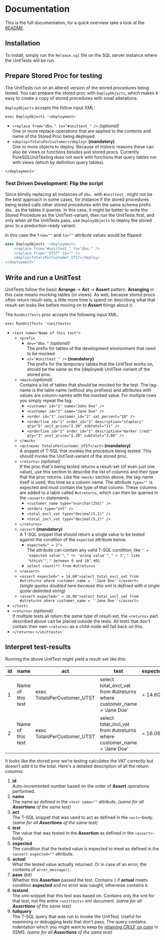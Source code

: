 Documentation
=============

This is the full documentation, for a quick overview take a look at the [README](./README.md).

Installation
------------

To install, simply run the `Release.sql` file on the SQL server instance where the UnitTests will be run.

Prepare Stored Proc for testing
-------------------------------

The UnitTests run on an altered version of the stored procedures being tested. You can prepare the stored proc with `DeployObjects`, which makes it easy to create a copy of stored procedures with small alterations.

`DeployObjects` accepts the follow input XML:

`exec DeployObjects '<deployment>`
-	`<replace from="dbo." to="#unittest_" />` _(optional)_  
	One or more replace-operations that are applied to the contents and name of the Stored Proc being deployed.
-	`<deploy>TotalsPerCustomer</deploy>` **(mandatory)**  
	One or more objects to deploy. Because of historic reasons these can also be views or functions besides just stored procs. Currently PureSQLUnitTesting does not work with functions that query tables nor with views (which by definition query tables).

`</deployment>'`

### Test Driven Development: Flip the script

Since blindly replacing all instances of `dbo.` with `#unittest_` might not be the best approach in some cases, for instance if the stored procedures being tested calls other stored procedures with the same schema prefix `dbo.` as the tables it queries. In this case, it might be better to write the Stored Procedure as the UnitTest-variant, then run the UnitTests first, and only when all the UnitTests pass, use `DeployObjects` to deploy the stored proc to a production-ready variant.

In this case the `from=""` and `to=""` attribute values would be flipped:

```sql
exec DeployObjects '<deployment>
	<replace from="#unittest_" to="dbo." />
	<replace from="_UTST" to="" />
	<deploy>TotalsPerCustomer_UTST</deploy>
</deployment>'
```

Write and run a UnitTest
------------------------

UnitTests follow the basic **Arrange** -> **Act** -> **Assert** pattern. **Arranging** in this case means mocking tables (or views). As well, because stored procs often return result-sets, a little more time is spend on describing what that result-set looks like before moving on to **Assert** things about it.

The `RunUnitTests` proc accepts the following input XML:

`exec RunUnitTests '<unittests>`
-	`<test name="Name of this test">`
	-	`<prefix `
		-	`dev="dbo."` _(optional)_  
			The prefix for tables of the development environment that need to be mocked
		-	`ut="#unittest_" />` **(mandatory)**  
			The prefix for the temporary tables that the UnitTest works on, should be the same as the (deployed) UnitTest-variant of the stored proc.
	-	`<mock>`_(optional)_  
		Contains a list of tables that should be mocked for the test. The tag-name is the table name (without any prefixes) and attributes with values are column-names with the mocked value. For multiple rows you simply repeat the tag:
		-	`<customer id="1" name="John Doe" />`
		-	`<customer id="2" name="Jane Doe" />`
		-	`<order id="1" customer_id="2" vat_percent="10" />`
		-	`<orderline id="1" order_id="1" description="staplers" qty="5" unit_price="2.20" subtotal="11" />`
		-	`<orderline id="2" order_id="1" description="marker (red)" qty="3" unit_price="1.20" subtotal="3.60" />`
	-	`</mock>`
	-	`<act>exec TotalsPerCustomer_UTST</act>` **(mandatory)**  
		A snippet of T-SQL that invokes the procedure being tested. This should invoke the UnitTest-variant of the stored proc.
	-	`<returns>` _(optional)_  
		If the proc that's being tested returns a result-set (of even just one value), use this section to describe the list of columns and their type that the proc returns. Like the `<mock>` section above, the tag-name itself is used, this time as a column name. The attribute `type=""` is expected and must contain the type of that column. These columns are added to a table called `#utreturns`, which can then be queried in the `<assert>` statements.
		-	`<customer_name type="nvarchar(255)" />`
		-	`<orders type="int" />`
		-	`<total_excl_vat type="decimal(5,2)" />`
		-	`<total_incl_vat type="decimal(5,2)" />`
	-	`</returns>`
	-	`<assert` **(mandatory)**  
		A T-SQL snippet that should return a single value to be tested against the condition of the `expected` attribute below.
		-	`expected=" = 2">`  
			The attribute can contain any valid T-SQL condition, like `" = 'expected value'"`, `" <> 'wrong value'"`, `" > 1"`, `" like '%this%'"`, `" between 0 and 10"`, etc.
		-	`select count(*) from #utreturns`
	-	`</assert>`
	-	`<assert expected=" = 14.60">select total_excl_vat from #utreturns where customer_name = ''Jane Doe''</assert>`  
		_(single quotes doubled here because this xml is defined with a single quote delimited string)_
	-	`<assert expected=" = 16.06">select total_incl_vat from #utreturns where customer_name = ''Jane Doe''</assert>`
-	`</test>`
-	`<returns>` _(optional)_  
	If multiple tests all return the same type of result-set, the `<returns>` part described above can be placed outside the tests. All tests that don't contain their own `<returns>` as a child-node will fall back on this.
-	`</returns>`
`</unittests>'`

Interpret test-results
----------------------

Running the above UnitTest might yield a result-set like this:

| id  |      name       |            act            |                                 test                                 | expected | actual | pass |                        testxml                        |             fullquery             |
| --- | --------------- | ------------------------- | -------------------------------------------------------------------- | -------- | ------ | ---- | ----------------------------------------------------- | --------------------------------- |
|  1  |Name of this test|exec TotalsPerCustomer_UTST|select total_excl_vat from #utreturns where customer_name = 'Jane Doe'|  = 14.60 |  14.6  |  1   |[<test name="Name of this ...](#interpret-test-results)|if object_id('tempdb..#unittest_...|
|  2  |Name of this test|exec TotalsPerCustomer_UTST|select total_incl_vat from #utreturns where customer_name = 'Jane Doe'|  = 16.06 |  1.46  |  0   |[<test name="Name of this ...](#interpret-test-results)|if object_id('tempdb..#unittest_...|

It looks like the stored proc we're testing calculates the VAT correctly but doesn't add it to the total. Here's a detailed description of all the return columns:

1.	**id**  
	Auto-incremented number based on the order of **Assert** operations performed.
2.	**name**  
	The name as defined in the `<test name=""` attribute. _(same for all **Assertions** of the same test)_
3.	**act**  
	The T-SQL snippet that was used to act as defined in the `<act>`-body. _(same for all **Assertions** of the same test)_
4.	**test**  
	The value that was tested in the **Assertion** as defined in the `<assert>`-body.
5.	**expected**  
	The condition that the tested value is expected to meet as defined in the `<assert expected=""` attribute.
6.	**actual**  
	What the tested value actually returned. Or in case of an error, the contents of `error_message()`.
7.	**pass** _(bit)_  
	Whether this **Assertion** passed the test. Contains `1` if **actual** meets condition **expected** and no error was caught, otherwise contains `0`.
8.	**testxml**  
	The xml-snippet that this test was based on. Contains only the xml for that test, not the entire `<unittests>` xml document. _(same for all **Assertions** of the same test)_
9.	**fullquery**  
	The T-SQL query that was run to invoke the UnitTest. Useful for examining or debugging tests that don't pass. The query contains indentation which you might want to keep by [retaining CR/LF on copy](https://www.c-sharpcorner.com/blogs/retain-carriage-return-and-line-feeds-on-copy-or-save-in-sql-server-2016) in SSMS. _(same for all **Assertions** of the same test)_

